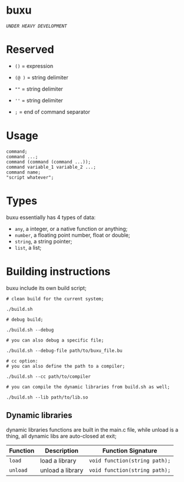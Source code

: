 
# buxu


*`UNDER HEAVY DEVELOPMENT`*


# Reserved

- `()` = expression

- `(@ )` = string delimiter

- `""` = string delimiter

- `''` = string delimiter

- `;` = end of command separator

# Usage

    command;
    command ...;
    command (command (command ...));
    command variable_1 variable_2 ...;
    command name;
    "script whatever";

# Types
      
  buxu essentially has 4 types of data:
  - `any`, a integer, or a native function or anything;
  - `number`, a floating point number, float or double;
  - `string`, a string pointer;
  - `list`, a list;

# Building instructions

  buxu include its own build script;

    # clean build for the current system;
    
    ./build.sh

    # debug build;
    
    ./build.sh --debug

    # you can also debug a specific file;

    ./build.sh --debug-file path/to/buxu_file.bu

    # cc option:
    # you can also define the path to a compiler;

    ./build.sh --cc path/to/compiler

    # you can compile the dynamic libraries from build.sh as well;
    
    ./build.sh --lib path/to/lib.so

  ## Dynamic libraries

  dynamic libraries functions are built in the main.c file, while unload is a thing, all dynamic libs are auto-closed at exit;

  | Function    | Description                              | Function Signature                           |
  |-------------|------------------------------------------|----------------------------------------------|
  | `load`   | load a library                           | `void function(string path);`                |
  | `unload` | unload a library                         | `void function(string path);`                |
